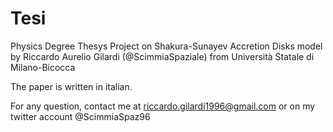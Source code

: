 # Tesi
Physics Degree Thesys Project on Shakura-Sunayev Accretion Disks model
by Riccardo Aurelio Gilardi (@ScimmiaSpaziale) from Università Statale di Milano-Bicocca

The paper is written in italian.

For any question, contact me at riccardo.gilardi1996@gmail.com
or on my twitter account @ScimmiaSpaz96
